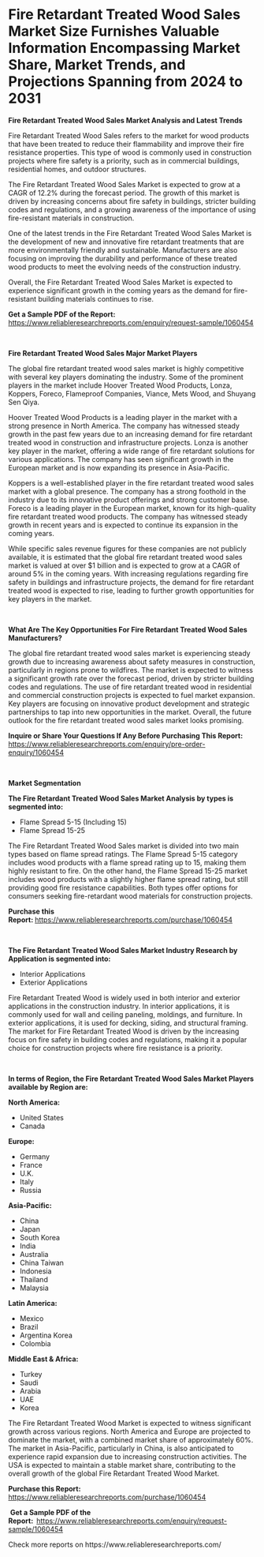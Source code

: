 <p><h1>Fire Retardant Treated Wood Sales Market Size Furnishes Valuable Information Encompassing Market Share, Market Trends, and Projections Spanning from 2024 to 2031</h1></p><p><strong>Fire Retardant Treated Wood Sales Market Analysis and Latest Trends</strong></p>
<p><p>Fire Retardant Treated Wood Sales refers to the market for wood products that have been treated to reduce their flammability and improve their fire resistance properties. This type of wood is commonly used in construction projects where fire safety is a priority, such as in commercial buildings, residential homes, and outdoor structures.</p><p>The Fire Retardant Treated Wood Sales Market is expected to grow at a CAGR of 12.2% during the forecast period. The growth of this market is driven by increasing concerns about fire safety in buildings, stricter building codes and regulations, and a growing awareness of the importance of using fire-resistant materials in construction.</p><p>One of the latest trends in the Fire Retardant Treated Wood Sales Market is the development of new and innovative fire retardant treatments that are more environmentally friendly and sustainable. Manufacturers are also focusing on improving the durability and performance of these treated wood products to meet the evolving needs of the construction industry.</p><p>Overall, the Fire Retardant Treated Wood Sales Market is expected to experience significant growth in the coming years as the demand for fire-resistant building materials continues to rise.</p></p>
<p><strong>Get a Sample PDF of the Report:&nbsp;</strong> <a href="https://www.reliableresearchreports.com/enquiry/request-sample/1060454">https://www.reliableresearchreports.com/enquiry/request-sample/1060454</a></p>
<p>&nbsp;</p>
<p><strong>Fire Retardant Treated Wood Sales Major Market Players</strong></p>
<p><p>The global fire retardant treated wood sales market is highly competitive with several key players dominating the industry. Some of the prominent players in the market include Hoover Treated Wood Products, Lonza, Koppers, Foreco, Flameproof Companies, Viance, Mets Wood, and Shuyang Sen Qiya.</p><p>Hoover Treated Wood Products is a leading player in the market with a strong presence in North America. The company has witnessed steady growth in the past few years due to an increasing demand for fire retardant treated wood in construction and infrastructure projects. Lonza is another key player in the market, offering a wide range of fire retardant solutions for various applications. The company has seen significant growth in the European market and is now expanding its presence in Asia-Pacific.</p><p>Koppers is a well-established player in the fire retardant treated wood sales market with a global presence. The company has a strong foothold in the industry due to its innovative product offerings and strong customer base. Foreco is a leading player in the European market, known for its high-quality fire retardant treated wood products. The company has witnessed steady growth in recent years and is expected to continue its expansion in the coming years.</p><p>While specific sales revenue figures for these companies are not publicly available, it is estimated that the global fire retardant treated wood sales market is valued at over $1 billion and is expected to grow at a CAGR of around 5% in the coming years. With increasing regulations regarding fire safety in buildings and infrastructure projects, the demand for fire retardant treated wood is expected to rise, leading to further growth opportunities for key players in the market.</p></p>
<p>&nbsp;</p>
<p><strong>What Are The Key Opportunities For Fire Retardant Treated Wood Sales Manufacturers?</strong></p>
<p><p>The global fire retardant treated wood sales market is experiencing steady growth due to increasing awareness about safety measures in construction, particularly in regions prone to wildfires. The market is expected to witness a significant growth rate over the forecast period, driven by stricter building codes and regulations. The use of fire retardant treated wood in residential and commercial construction projects is expected to fuel market expansion. Key players are focusing on innovative product development and strategic partnerships to tap into new opportunities in the market. Overall, the future outlook for the fire retardant treated wood sales market looks promising.</p></p>
<p><strong>Inquire or Share Your Questions If Any Before Purchasing This Report:</strong> <a href="https://www.reliableresearchreports.com/enquiry/pre-order-enquiry/1060454">https://www.reliableresearchreports.com/enquiry/pre-order-enquiry/1060454</a></p>
<p>&nbsp;</p>
<p><strong>Market Segmentation</strong></p>
<p><strong>The Fire Retardant Treated Wood Sales Market Analysis by types is segmented into:</strong></p>
<p><ul><li>Flame Spread 5-15 (Including 15)</li><li>Flame Spread 15-25</li></ul></p>
<p><p>The Fire Retardant Treated Wood Sales market is divided into two main types based on flame spread ratings. The Flame Spread 5-15 category includes wood products with a flame spread rating up to 15, making them highly resistant to fire. On the other hand, the Flame Spread 15-25 market includes wood products with a slightly higher flame spread rating, but still providing good fire resistance capabilities. Both types offer options for consumers seeking fire-retardant wood materials for construction projects.</p></p>
<p><strong>Purchase this Report:&nbsp;</strong><a href="https://www.reliableresearchreports.com/purchase/1060454">https://www.reliableresearchreports.com/purchase/1060454</a></p>
<p>&nbsp;</p>
<p><strong>The Fire Retardant Treated Wood Sales Market Industry Research by Application is segmented into:</strong></p>
<p><ul><li>Interior Applications</li><li>Exterior Applications</li></ul></p>
<p><p>Fire Retardant Treated Wood is widely used in both interior and exterior applications in the construction industry. In interior applications, it is commonly used for wall and ceiling paneling, moldings, and furniture. In exterior applications, it is used for decking, siding, and structural framing. The market for Fire Retardant Treated Wood is driven by the increasing focus on fire safety in building codes and regulations, making it a popular choice for construction projects where fire resistance is a priority.</p></p>
<p>&nbsp;</p>
<p><strong>In terms of Region, the Fire Retardant Treated Wood Sales Market Players available by Region are:</strong></p>
<p>
    <p> <strong> North America: </strong>
        <ul>
            <li>United States</li>
            <li>Canada</li>
        </ul>
        </p> 
    <p> <strong> Europe: </strong>
        <ul>
            <li>Germany</li>
            <li>France</li>
            <li>U.K.</li>
            <li>Italy</li>
            <li>Russia</li>
        </ul>
        </p> 
    <p> <strong> Asia-Pacific: </strong>
        <ul>
            <li>China</li>
            <li>Japan</li>
            <li>South Korea</li>
            <li>India</li>
            <li>Australia</li>
            <li>China Taiwan</li>
            <li>Indonesia</li>
            <li>Thailand</li>
            <li>Malaysia</li>
        </ul>
        </p> 
    <p> <strong> Latin America: </strong>
        <ul>
            <li>Mexico</li>
            <li>Brazil</li>
            <li>Argentina Korea</li>
            <li>Colombia</li>
        </ul>
        </p> 
    <p> <strong> Middle East & Africa: </strong>
        <ul>
            <li>Turkey</li>
            <li>Saudi</li>
            <li>Arabia</li>
            <li>UAE</li>
            <li>Korea</li>
        </ul>
    </p>
    </p>
<p><p>The Fire Retardant Treated Wood Market is expected to witness significant growth across various regions. North America and Europe are projected to dominate the market, with a combined market share of approximately 60%. The market in Asia-Pacific, particularly in China, is also anticipated to experience rapid expansion due to increasing construction activities. The USA is expected to maintain a stable market share, contributing to the overall growth of the global Fire Retardant Treated Wood Market.</p></p>
<p><strong>Purchase this Report: </strong><a href="https://www.reliableresearchreports.com/purchase/1060454">https://www.reliableresearchreports.com/purchase/1060454</a></p>
<p>&nbsp;<strong>Get a Sample PDF of the Report:&nbsp;&nbsp;</strong><a href="https://www.reliableresearchreports.com/enquiry/request-sample/1060454">https://www.reliableresearchreports.com/enquiry/request-sample/1060454</a></p>
<p><strong></strong></p>
<p>Check more reports on https://www.reliableresearchreports.com/</p>